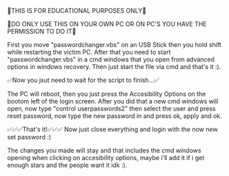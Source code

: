 🚨THIS IS FOR EDUCATIONAL PURPOSES ONLY🚨

🚨DO ONLY USE THIS ON YOUR OWN PC OR ON PC'S YOU HAVE THE PERMISSION TO DO IT🚨

First you move "passwordchanger.vbs" on an USB Stick then you hold shift while restarting the victim PC.
After that you need to start "passwordchanger.vbs" in a cmd windows that you open from advanced options in windows recovery.
Then just start the file via cmd and that's it :). 

 ✅Now you jsut need to wait for the script to finish...✅

The PC will reboot, then you just press the Accesibility Options on the bootom left of the login screen. After you did that a new cmd windows will open, now type "control userpasswords2" then select the user and press reset password, now type the new password in and press ok, apply and ok.

✅✅✅That's it!✅✅✅
Now just close everything and login with the now new set password :)

The changes you made will stay and that includes the cmd windows opening when clicking on accesibility options, maybe i'll add it if i get enough stars and the people want it idk :).

